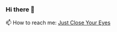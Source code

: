 ### Hi there 👋
📫 How to reach me: [Just Close Your Eyes](mailto:rudra.kaniya.rk@gmail.com)
<!-- ![](https://komarev.com/ghpvc/?username=Rudrakaniya) -->

<!--
**Rudrakaniya/Rudrakaniya** is a ✨ _special_ ✨ repository because its `README.md` (this file) appears on your GitHub profile.

Here are some ideas to get you started:

- 🔭 I’m currently working on ...
- 🌱 I’m currently learning Android Developement.
- 👯 I’m looking to collaborate on ...
- 🤔 I’m looking for help with Android Developement.
- 💬 Ask me about probel tech related stuff.
- 😄 Pronouns: ...
- ⚡ Fun fact: I devote 3-4 hours everyday to Competitive Programming

I spend almost 12 hours listening songs everyday.

I dedicate 3-4 hours per day to competitive programming
-->

<!-- ![Rudra's github stats](https://github-readme-stats.vercel.app/api?username=Rudrakaniya&show_icons=true&hide_border=true) -->
  
